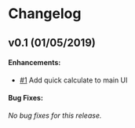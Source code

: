 # Changelog

## v0.1 (01/05/2019)
#### Enhancements:
 - [#1](https://github.com/ReeceRose/WorkTowards/issues/1) Add quick calculate to main UI
#### Bug Fixes:
*No bug fixes for this release.*
